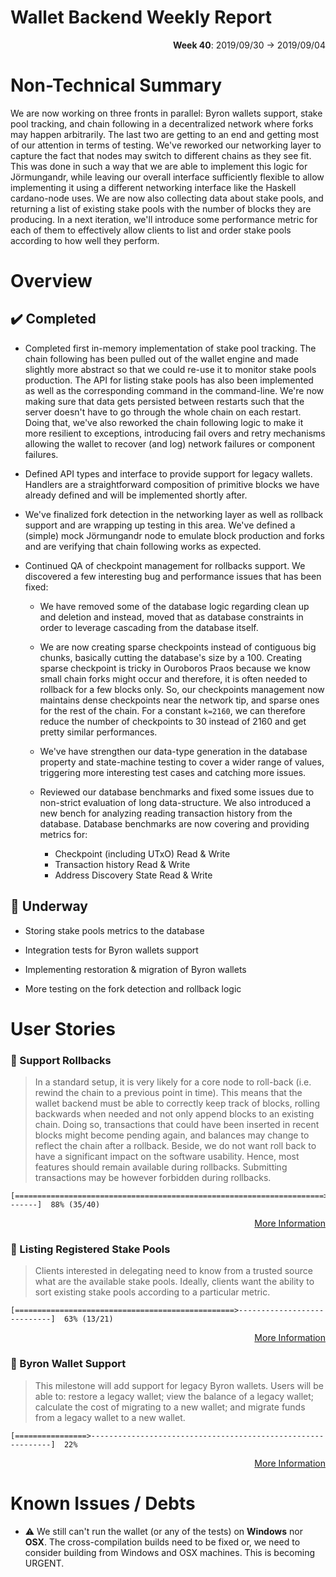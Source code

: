 # Wallet Backend Weekly Report

<p align="right">
  <strong>Week 40</strong>: 2019/09/30 → 2019/09/04
</p>

# Non-Technical Summary

We are now working on three fronts in parallel: Byron wallets support, stake pool tracking,
and chain following in a decentralized network where forks may happen arbitrarily. The last
two are getting to an end and getting most of our attention in terms of testing. We've reworked
our networking layer to capture the fact that nodes may switch to different chains as they see
fit. This was done in such a way that we are able to implement this logic for Jörmungandr, while
leaving our overall interface sufficiently flexible to allow implementing it using a different
networking interface like the Haskell cardano-node uses. We are now also collecting data about
stake pools, and returning a list of existing stake pools with the number of blocks they are
producing. In a next iteration, we'll introduce some performance metric for each of them to
effectively allow clients to list and order stake pools according to how well they perform.

# Overview

## :heavy_check_mark: Completed

- Completed first in-memory implementation of stake pool tracking. The chain following
  has been pulled out of the wallet engine and made slightly more abstract so that we 
  could re-use it to monitor stake pools production. The API for listing stake pools
  has also been implemented as well as the corresponding command in the command-line. 
  We're now making sure that data gets persisted between restarts such that the server
  doesn't have to go through the whole chain on each restart. Doing that, we've also
  reworked the chain following logic to make it more resilient to exceptions, introducing
  fail overs and retry mechanisms allowing the wallet to recover (and log) network failures 
  or component failures.

- Defined API types and interface to provide support for legacy wallets. Handlers are 
  a straightforward composition of primitive blocks we have already defined and will be
  implemented shortly after.

- We've finalized fork detection in the networking layer as well as rollback support and
  are wrapping up testing in this area. We've defined a (simple) mock Jörmungandr node to 
  emulate block production and forks and are verifying that chain following works as expected.

- Continued QA of checkpoint management for rollbacks support. We discovered a few 
  interesting bug and performance issues that has been fixed:

  - We have removed some of the database logic regarding clean up and deletion and 
    instead, moved that as database constraints in order to leverage cascading from
    the database itself. 

  - We are now creating sparse checkpoints instead of contiguous big chunks, basically
    cutting the database's size by a 100. Creating sparse checkpoint is tricky in Ouroboros
    Praos because we know small chain forks might occur and therefore, it is often 
    needed to rollback for a few blocks only. So, our checkpoints management now
    maintains dense checkpoints near the network tip, and sparse ones for the rest 
    of the chain. For a constant `k=2160`, we can therefore reduce the number of checkpoints
    to 30 instead of 2160 and get pretty similar performances. 

  - We've have strengthen our data-type generation in the database property and 
    state-machine testing to cover a wider range of values, triggering more interesting
    test cases and catching more issues.

  - Reviewed our database benchmarks and fixed some issues due to non-strict evaluation of
    long data-structure. We also introduced a new bench for analyzing reading transaction 
    history from the database. Database benchmarks are now covering and providing metrics for:
    
      - Checkpoint (including UTxO) Read & Write
      - Transaction history Read & Write
      - Address Discovery State Read & Write

## :construction: Underway

- Storing stake pools metrics to the database

- Integration tests for Byron wallets support

- Implementing restoration & migration of Byron wallets

- More testing on the fork detection and rollback logic


# User Stories

### :hammer: Support Rollbacks

> In a standard setup, it is very likely for a core node to roll-back (i.e.
> rewind the chain to a previous point in time). This means that the wallet
> backend must be able to correctly keep track of blocks, rolling backwards
> when needed and not only append blocks to an existing chain. Doing so,
> transactions that could have been inserted in recent blocks might become
> pending again, and balances may change to reflect the chain after a rollback.
> Beside, we do not want roll back to have a significant impact on the software
> usability. Hence, most features should remain available during rollbacks.
> Submitting transactions may be however forbidden during rollbacks.

```
[=====================================================================>-------]  88% (35/40)
```

<p align="right">
  <a target="_blank" href="https://github.com/input-output-hk/cardano-wallet/milestone/25">More Information</a>
</p>

### :hammer: Listing Registered Stake Pools

> Clients interested in delegating need to know from a trusted source what are
> the available stake pools. Ideally, clients want the ability to sort existing
> stake pools according to a particular metric. 

```
[=================================================>----------------------------]  63% (13/21)
```

<p align="right">
  <a target="_blank" href="https://github.com/input-output-hk/cardano-wallet/milestone/28">More Information</a>
</p>


### :hammer: Byron Wallet Support

> This milestone will add support for legacy Byron wallets. Users will be able
> to: restore a legacy wallet; view the balance of a legacy wallet; calculate the
> cost of migrating to a new wallet; and migrate funds from a legacy wallet to a
> new wallet. 

```
[================>-------------------------------------------------------------]  22%
```

<p align="right">
  <a target="_blank" href="https://github.com/input-output-hk/cardano-wallet/milestone/29">More Information</a>
</p>


# Known Issues / Debts

- :warning: We still can't run the wallet (or any of the tests) on **Windows** nor
  **OSX**. The cross-compilation builds need to be fixed or, we need to consider 
  building from Windows and OSX machines. This is becoming URGENT.
